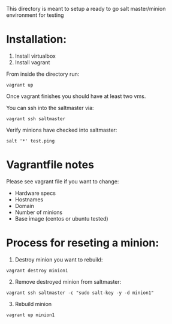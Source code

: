 This directory is meant to setup a ready to go salt master/minion environment for testing

# Installation:

1. Install virtualbox
2. Install vagrant

From inside the directory run:
```
vagrant up
```
  
Once vagrant finishes you should have at least two vms.

You can ssh into the saltmaster via:
```
vagrant ssh saltmaster
```
 
Verify minions have checked into saltmaster:
```
salt '*' test.ping
```

# Vagrantfile notes

Please see vagrant file if you want to change:
* Hardware specs
* Hostnames
* Domain
* Number of minions
* Base image (centos or ubuntu tested)
  
# Process for reseting a minion:
1. Destroy minion you want to rebuild:
```
vagrant destroy minion1
```
  
2. Remove destroyed minion from saltmaster:

```
vagrant ssh saltmaster -c "sudo salt-key -y -d minion1"
```
  
3. Rebuild minion
```
vagrant up minion1
```